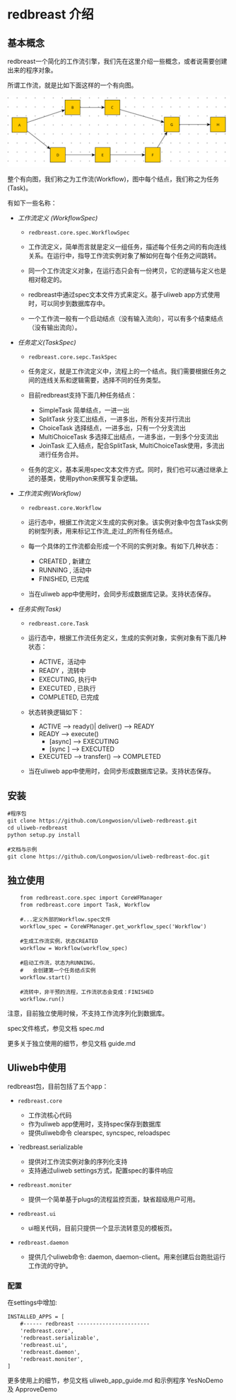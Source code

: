 # redbreast 介绍

## 基本概念

redbreast一个简化的工作流引擎，我们先在这里介绍一些概念，或者说需要创建出来的程序对象。

所谓工作流，就是比如下面这样的一个有向图。

<img src="img/figure01.svg"/>

整个有向图，我们称之为工作流(Workflow)，图中每个结点，我们称之为任务(Task)。

有如下一些名称：

* _工作流定义 (WorkflowSpec)_
    - `redbreast.core.spec.WorkflowSpec`

    - 工作流定义，简单而言就是定义一组任务，描述每个任务之间的有向连线关系。在运行中，指导工作流实例对象了解如何在每个任务之间跳转。

    - 同一个工作流定义对象，在运行态只会有一份拷贝，它的逻辑与定义也是相对稳定的。

    - redbreast中通过spec文本文件方式来定义。基于uliweb app方式使用时，可以同步到数据库存中。

    - 一个工作流一般有一个启动结点（没有输入流向），可以有多个结束结点（没有输出流向）。

* _任务定义(TaskSpec)_
    - `redbreast.core.sepc.TaskSpec`
    - 任务定义，就是工作流定义中，流程上的一个结点。我们需要根据任务之间的连线关系和逻辑需要，选择不同的任务类型。
    - 目前redbreast支持下面几种任务结点：
        - SimpleTask 简单结点，一进一出
        - SplitTask 分支汇出结点，一进多出，所有分支并行流出
        - ChoiceTask 选择结点，一进多出，只有一个分支流出
        - MultiChoiceTask 多选择汇出结点，一进多出，一到多个分支流出
        - JoinTask 汇入结点，配合SplitTask, MultiChoiceTask使用，多流出进行任务合并。

    - 任务的定义，基本采用spec文本文件方式。同时，我们也可以通过继承上述的基类，使用python来撰写复杂逻辑。

* _工作流实例(Workflow)_
    - `redbreast.core.Workflow`
    - 运行态中，根据工作流定义生成的实例对象。该实例对象中包含Task实例的树型列表，用来标记工作流_走过_的所有任务结点。
    - 每一个具体的工作流都会形成一个不同的实例对象。有如下几种状态：
        - CREATED , 新建立
        - RUNNING , 活动中
        - FINISHED, 已完成

    - 当在uliweb app中使用时，会同步形成数据库记录。支持状态保存。

* _任务实例(Task)_
    - `redbreast.core.Task`
    - 运行态中，根据工作流任务定义，生成的实例对象，实例对象有下面几种状态：
        - ACTIVE，活动中
        - READY ，流转中
        - EXECUTING, 执行中
        - EXECUTED , 已执行
        - COMPLETED, 已完成

    - 状态转换逻辑如下：
        - ACTIVE --> ready()| deliver()  --> READY
        - READY --> execute()
            + [async] --> EXECUTING
            + [sync ] --> EXECUTED
        - EXECUTED --> transfer() --> COMPLETED

    - 当在uliweb app中使用时，会同步形成数据库记录。支持状态保存。


## 安装
  
    #程序包
    git clone https://github.com/Longwosion/uliweb-redbreast.git
    cd uliweb-redbreast
    python setup.py install

    #文档与示例
    git clone https://github.com/Longwosion/uliweb-redbreast-doc.git


## 独立使用

```
    from redbreast.core.spec import CoreWFManager
    from redbreast.core import Task, Workflow
    
    #...定义外部的Workflow.spec文件
    workflow_spec = CoreWFManager.get_workflow_spec('Workflow')
    
    #生成工作流实例，状态CREATED
    workflow = Workflow(workflow_spec)
    
    #启动工作流，状态为RUNNING，
    #   会创建第一个任务结点实例
    workflow.start()

    #流转中，非干预的流程，工作流状态会变成：FINISHED
    workflow.run()

```

注意，目前独立使用时候，不支持工作流序列化到数据库。

spec文件格式，参见文档 spec.md

更多关于独立使用的细节，参见文档 guide.md


## Uliweb中使用

redbreast包，目前包括了五个app：

* `redbreast.core`
    - 工作流核心代码
    - 作为uliweb app使用时，支持spec保存到数据库
    - 提供uliweb命令 clearspec, syncspec, reloadspec

* `redbreast.serializable
    - 提供对工作流实例对象的序列化支持
    - 支持通过uliweb settings方式，配置spec的事件响应

* `redbreast.moniter`
    - 提供一个简单基于plugs的流程监控页面，缺省超级用户可用。

* `redbreast.ui`
    - ui相关代码，目前只提供一个显示流转意见的模板页。

* `redbreast.daemon`
    - 提供几个uliweb命令: daemon, daemon-client。用来创建后台跑批运行工作流的守护。

### 配置 

在settings中增加:

    INSTALLED_APPS = [
        #------ redbreast -----------------------
        'redbreast.core',
        'redbreast.serializable',
        'redbreast.ui',
        'redbreast.daemon',
        'redbreast.moniter',
    ]


更多使用上的细节，参见文档 uliweb_app_guide.md 和示例程序 YesNoDemo 及 ApproveDemo




